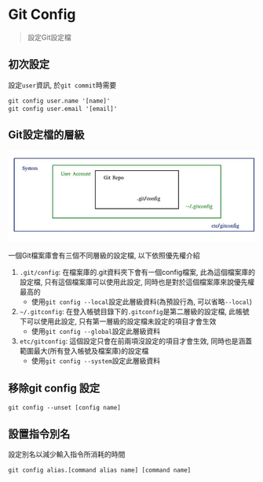 # Git Config
> 設定Git設定檔

## 初次設定
設定`user`資訊, 於`git commit`時需要
```
git config user.name '[name]'
git config user.email '[email]'
```

## Git設定檔的層級
![gitconfig](/images/gitconfig.jpg)

一個Git檔案庫會有三個不同層級的設定檔, 以下依照優先權介紹

1. `.git/config`: 在檔案庫的.git資料夾下會有一個config檔案, 此為這個檔案庫的設定檔, 只有這個檔案庫可以使用此設定, 同時也是對於這個檔案庫來說優先權最高的
    * 使用`git config --local`設定此層級資料(為預設行為, 可以省略`--local`)
2. `~/.gitconfig`: 在登入帳號目錄下的`.gitconfig`是第二層級的設定檔, 此帳號下可以使用此設定, 只有第一層級的設定檔未設定的項目才會生效
    * 使用`git config --global`設定此層級資料
3. `etc/gitconfig`: 這個設定只會在前兩項沒設定的項目才會生效, 同時也是涵蓋範圍最大(所有登入帳號及檔案庫)的設定檔
    * 使用`git config --system`設定此層級資料

## 移除git config 設定
```
git config --unset [config name]
```

## 設置指令別名
設定別名以減少輸入指令所消耗的時間
```
git config alias.[command alias name] [command name]
```